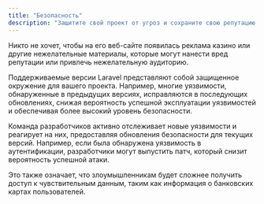 ```yaml
---
title: "Безопасность"
description: "Защитите свой проект от угроз и сохраните свою репутацию."
---
```


Никто не хочет, чтобы на его веб-сайте появилась
реклама казино или другие нежелательные материалы, которые могут нанести вред репутации или
привлечь нежелательную аудиторию.


Поддерживаемые версии Laravel представляют собой защищенное окружение для вашего проекта.
Например, многие уязвимости, обнаруженные в предыдущих версиях, исправляются в последующих
обновлениях, снижая вероятность успешной эксплуатации уязвимостей и обеспечивая более высокий
уровень безопасности.


Команда разработчиков активно отслеживает новые уязвимости и реагирует на них, предоставляя
обновления безопасности для текущих версий. Например, если была обнаружена уязвимость в
аутентификации, разработчики могут выпустить патч, который снизит вероятность успешной атаки.


Это также означает, что злоумышленникам будет сложнее получить доступ к чувствительным данным,
таким как информация о банковских картах пользователей.
                    
